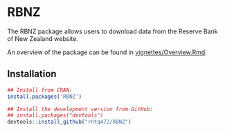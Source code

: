 
<!-- README.md is generated from README.Rmd. Please edit that file -->
RBNZ
====

The RBNZ package allows users to download data from the Reserve Bank of New Zealand website.

An overview of the package can be found in [vignettes/Overview.Rmd](https://github.com/rntq472/RBNZ/blob/master/vignettes/Overview.Rmd).

Installation
------------

``` r
## Install from CRAN:
install.packages('RBNZ')

## Install the development version from GitHub:
## install.packages("devtools")
devtools::install_github("rntq472/RBNZ")
```
